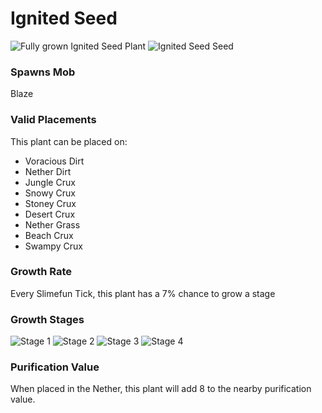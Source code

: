 # Ignited Seed

![Fully grown Ignited Seed Plant](https://mc-heads.net/head/d58dad2e69af296791e6d717422710fd8aa3b6931040688ce9bdf4bdc37584ff) ![Ignited Seed Seed](https://mc-heads.net/head/660e8f971fcc83cf57a3e15b458317119e9f623d441bbf197e68125c80a23f30)

### Spawns Mob

Blaze

### Valid Placements

This plant can be placed on:

- Voracious Dirt
- Nether Dirt
- Jungle Crux
- Snowy Crux
- Stoney Crux
- Desert Crux
- Nether Grass
- Beach Crux
- Swampy Crux


### Growth Rate

Every Slimefun Tick, this plant has a 7% chance to grow a stage

### Growth Stages

![Stage 1](https://mc-heads.net/head/f994c09cea8dbeaad2e6ef99ef111f4e9d95bb3becf9d7c5b48e3cfd8d4deaf) ![Stage 2](https://mc-heads.net/head/8701442d9902dfb65d4f688531dfa5f78c0ed69313d9ca8e70aab1cd278c6a8b) ![Stage 3](https://mc-heads.net/head/eb240077555fbe9bc5ed31740afe15dd6767e0936b75baa20edf3275dacb169e) ![Stage 4](https://mc-heads.net/head/daace8113c2d1b63fb7ad79602e760014edb19c43a41efa01f64ee279818f612)

### Purification Value

When placed in the Nether, this plant will add 8 to the nearby purification value.